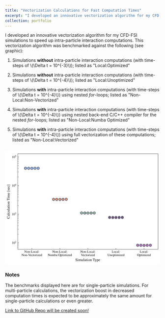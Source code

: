 ```yaml
---
title: "Vectorization Calculations for Fast Computation Times"
excerpt: "I developed an innovative vectorization algorithm for my CFD-FSI simulations to speed up intra-particle interaction computations. Benchmarked against other methods, the vectorization results in an approximately 100x decrease in computation times."
collection: portfolio
---
```


I developed an innovative vectorization algorithm for my CFD-FSI simulations to speed up intra-particle interaction computations. This vectorization algorithm was benchmarked against the following (see graphic):

1. Simulations **without** intra-particle interaction computations (with time-steps of \\(\Delta t = 10^{-3}\\)); listed as "Local:Optimized"

2. Simulations **without** intra-particle interaction computations (with time-steps of \\(\Delta t = 10^{-4}\\)); listed as "Local:Unoptimized"

3. Simulations **with** intra-particle interaction computations (with time-steps of \\(\Delta t = 10^{-4}\\)) using nested *for*-loops; listed as "Non-Local:Non-Vectorized"

4. Simulations **with** intra-particle interaction computations (with time-steps of \\(\Delta t = 10^{-4}\\)) using nested back-end C/C++ compiler for the nested *for*-loops; listed as "Non-Local:Numba Optimized"

5. Simulations **with** intra-particle interaction computations (with time-steps of \\(\Delta t = 10^{-4}\\)) using full vectorization of these computations; listed as "Non-Local:Vectorized"


<br/><img src='/images/vect_times.png'>

### Notes

The benchmarks displayed here are for single-particle simulations. For multi-particle calculations, the vectorization boost in decreased computation times is expected to be approximately the same amount for single-particle calculations or even greater.

[Link to GitHub Repo will be created soon!]()
